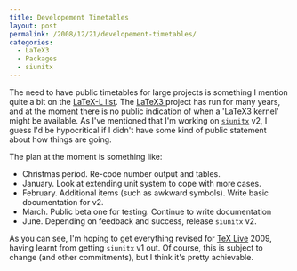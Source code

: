 ```yaml
---
title: Developement Timetables
layout: post
permalink: /2008/12/21/developement-timetables/
categories:
  - LaTeX3
  - Packages
  - siunitx
---
```

The need to have public timetables for large projects is something I mention quite a bit on the [LaTeX-L list](https://listserv.uni-heidelberg.de/cgi-bin/wa?A0=LATEX-L). The [LaTeX3 ](https://www.latex-project.org/latex3.html)project has run for many years, and at the moment there is no public indication of when a 'LaTeX3 kernel' might be available. As I've mentioned that I'm working on [`siunitx`](https://ctan.org/pkg/siunitx) v2, I guess I'd be hypocritical if I didn't have some kind of public statement about how things are going.

The plan at the moment is something like:

- Christmas period. Re-code number output and tables.
- January. Look at extending unit system to cope with more cases.
- February. Additional items (such as awkward symbols). Write basic documentation for v2.
- March. Public beta one for testing. Continue to write documentation
- June. Depending on feedback and success, release `siunitx` v2.

As you can see, I'm hoping to get everything revised for [TeX Live](https://tug.org/texlive) 2009, having learnt from getting `siunitx` v1 out. Of course, this is subject to change (and other commitments), but I think it's pretty achievable.
